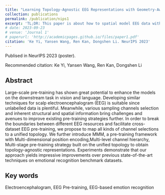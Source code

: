 ```yaml
---
title: "Learning Topology-Agnostic EEG Representations with Geometry-Aware Modeling"
collection: publications
permalink: /publication/nips1
excerpt: 'TL;DR: This paper is about how to spatial model EEG data with pre-training schema. The new pre-training schema is topology-agnostic, facilitating usage of EEG data in different tasks.'
# date: 2023-09-23
# venue: 'Journal 1'
# paperurl: 'http://academicpages.github.io/files/paper1.pdf'
citation: 'Ke Yi, Yansen Wang, Ren Kan, Dongshen Li. NeurIPS 2023'
---
```


<!-- [Download paper here](http://academicpages.github.io/files/paper1.pdf)
 -->
Publised in NeurIPS 2023 (poster).

Recommended citation: Ke Yi, Yansen Wang, Ren Kan, Dongshen Li

## Abstract

Large-scale pre-training has shown great potential to enhance the models on the downstream task in vision and language. Developing similar techniques for scalp electroencephalogram (EEG) is suitable since unlabelled data is plentiful. Meanwhile, various sampling channels selection and inherent structural and spatial information bring challenges and avenues to improve existing pre-training strategies further. In order to break the boundaries between different EEG resources and facilitate cross-dataset EEG pre-training, we propose to map all kinds of channel selections to a unified topology. We further introduce MMM, a pre-training framework with Multi-dimensional position encoding,Multi-level channel hierarchy, Multi-stage pre-training strategy built on the unified topology to obtain topology-agnostic representations. Experiments demonstrate that our approach yields impressive improvements over previous state-of-the-art techniques on emotional recognition benchmark datasets.

## Key words
Electroencephalogram, EEG Pre-training, EEG-based emotion recognition
